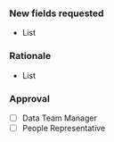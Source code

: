 <!---

This template is for requesting additional data from BambooHR.

--->

### New fields requested

* List

### Rationale

* List

### Approval

- [ ] Data Team Manager
- [ ] People Representative